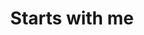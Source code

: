 ---
pid: MX133
title: Starts with me
location_transcription: anywhere, everywhere
zipcode: '19050'
outside_phl: 'Lansdowne PA '
neighborhood: 
age: 
age_range: 
instagram: 
image_file_name: MX_133.jpg
proposal_transcription: |-
  A mirror inspired by Michael Jackson
  Change starts with me.
topic: Figure,Music,Uplifting
topic_summary: 0, 0, 0
type: Interactive
keywords_other: 
credit: 
image_labels: 
twitter: Jen_Kares
facebook: 
permalink: "/monuments/mx133/"
layout: item-page
---